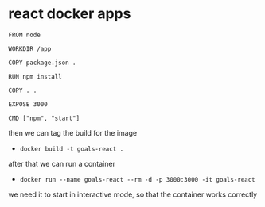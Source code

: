 # react docker apps

```
FROM node

WORKDIR /app

COPY package.json .

RUN npm install

COPY . .

EXPOSE 3000

CMD ["npm", "start"]
```

then we can tag the build for the image

- `docker build -t goals-react .`

after that we can run a container

- `docker run --name goals-react --rm -d -p 3000:3000 -it goals-react`

we need it to start in interactive mode, so that the container works correctly